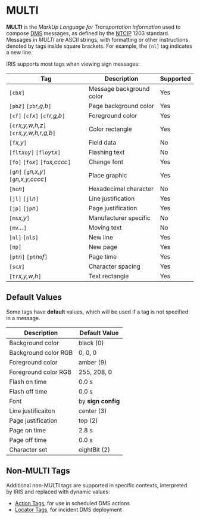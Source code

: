 # MULTI

**MULTI** is the _MarkUp Language for Transportation Information_ used to
compose [DMS] messages, as defined by the [NTCIP] 1203 standard.  Messages in
_MULTI_ are ASCII strings, with formatting or other instructions denoted by tags
inside square brackets.  For example, the `[nl]` tag indicates a new line.

IRIS supports most tags when viewing sign messages:

Tag                                           | Description              | Supported
----------------------------------------------|--------------------------|----------
`[cb`_x_`]`                                   | Message background color | Yes
`[pb`_z_`]` `[pb`_r,g,b_`]`                   | Page background color    | Yes
`[cf]` `[cf`_x_`]` `[cf`_r,g,b_`]`            | Foreground color         | Yes
`[cr`_x,y,w,h,z_`]` `[cr`_x,y,w,h,r,g,b_`]`   | Color rectangle          | Yes
`[f`_x,y_`]`                                  | Field data               | No
`[flt`_x_`o`_y_`]` `[flo`_y_`t`_x_`]`         | Flashing text            | No
`[fo]` `[fo`_x_`]` `[fo`_x,cccc_`]`           | Change font              | Yes
`[g`_n_`]` `[g`_n,x,y_`]` `[g`_n,x,y,cccc_`]` | Place graphic            | Yes
`[hc`_n_`]`                                   | Hexadecimal character    | No
`[jl]` `[jl`_n_`]`                            | Line justification       | Yes
`[jp]` `[jp`_n_`]`                            | Page justification       | Yes
`[ms`_x,y_`]`                                 | Manufacturer specific    | No
`[mv`_…_`]`                                   | Moving text              | No
`[nl]` `[nl`_s_`]`                            | New line                 | Yes
`[np]`                                        | New page                 | Yes
`[pt`_n_`]` `[pt`_n_`o`_f_`]`                 | Page time                | Yes
`[sc`_x_`]`                                   | Character spacing        | Yes
`[tr`_x,y,w,h_`]`                             | Text rectangle           | Yes

## Default Values

Some tags have **default** values, which will be used if a tag is not specified
in a message.

| Description          | Default Value      |
|----------------------|--------------------|
| Background color     | black (0)          |
| Background color RGB | 0, 0, 0            |
| Foreground color     | amber (9)          |
| Foreground color RGB | 255, 208, 0        |
| Flash on time        | 0.0 s              |
| Flash off time       | 0.0 s              |
| Font                 | by **sign config** |
| Line justificaiton   | center (3)         |
| Page justification   | top (2)            |
| Page on time         | 2.8 s              |
| Page off time        | 0.0 s              |
| Character set        | eightBit (2)       |

## Non-MULTI Tags

Additional non-MULTI tags are supported in specific contexts, interpreted by
IRIS and replaced with dynamic values:
- [Action Tags], for use in scheduled DMS actions
- [Locator Tags], for incident DMS deployment


[Action Tags]: action_plans.html#dms-action-tags
[DMS]: dms.html
[Locator Tags]: incident_dms.html#locator-tags
[NTCIP]: https://www.ntcip.org/document-numbers-and-status/
